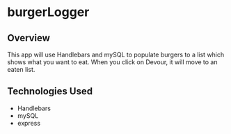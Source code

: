 # burgerLogger

## Overview
This app will use Handlebars and mySQL to populate burgers to a list which shows what you want to eat. When you click on Devour, it will move to an eaten list. 

## Technologies Used
- Handlebars
- mySQL
- express
